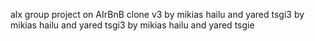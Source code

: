 alx group project on AIrBnB clone v3 by mikias hailu and yared tsgi3 by mikias hailu and yared tsgi3 by mikias hailu and yared tsgie 
